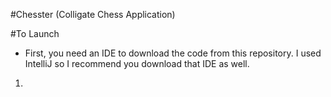 #Chesster (Colligate Chess Application)

#To Launch
* First, you need an IDE to download the code from this repository. I used IntelliJ so I recommend you download that IDE as well.
1.  

